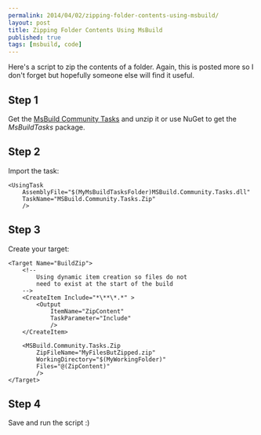 ```yaml
---
permalink: 2014/04/02/zipping-folder-contents-using-msbuild/
layout: post
title: Zipping Folder Contents Using MsBuild
published: true
tags: [msbuild, code]
---
```


Here's a script to zip the contents of a folder. Again, this is posted more
so I don't forget but hopefully someone else will find it useful.

## Step 1

Get the [MsBuild Community Tasks](https://github.com/loresoft/msbuildtasks/releases)
and unzip it or use NuGet to get the _MsBuildTasks_ package.

## Step 2

Import the task:

    <UsingTask
    	AssemblyFile="$(MyMsBuildTasksFolder)MSBuild.Community.Tasks.dll"
    	TaskName="MSBuild.Community.Tasks.Zip"
    	/>

## Step 3

Create your target:

    <Target Name="BuildZip">
    	<!--
    		Using dynamic item creation so files do not
    		need to exist at the start of the build
    	-->
    	<CreateItem Include="*\**\*.*" >
    		<Output
    			ItemName="ZipContent"
    			TaskParameter="Include"
    			/>
    	</CreateItem>

    	<MSBuild.Community.Tasks.Zip
    		ZipFileName="MyFilesButZipped.zip"
    		WorkingDirectory="$(MyWorkingFolder)"
    		Files="@(ZipContent)"
    		/>
    </Target>

## Step 4

Save and run the script :)
